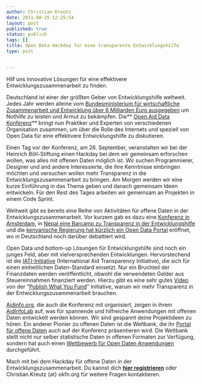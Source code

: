 ```yaml
---
author: Christian Kreutz
date: 2011-08-25 12:25:54
layout: post
published: true
status: publish
tags: []
title: Open Data Hackday für eine transparente Entwicklungshilfe
type: post


---
```


Hilf uns innovative Lösungen für eine effektivere Entwicklungszusammenarbeit zu finden.

Deutschland ist einer der größten Geber von Entwicklungshilfe weltweit. Jedes Jahr werden alleine vom [Bundesministerium für wirtschaftliche Zusammenarbeit und Entwicklung über 6 Milliarden Euro ausgegeben](http://www.bmz.de/de/ministerium/haushalt/index.html) um Nothilfe zu leisten und Armut zu bekämpfen. Die** [Open Aid Data Konferenz](http://openaiddata.de/)** bringt nun Praktiker und Experten von verschiedenen Organisation zusammen, um über die Rolle des Internets und speziell von Open Data für eine effektivere Entwicklungshilfe zu diskutieren.

Einen Tag vor der Konferenz, am 28. September, veranstalten wir bei der Heinrich Böll-Stiftung einen Hackday bei dem wir gemeinsam erforschen wollen, was alles mit offenen Daten möglich ist. Wir suchen Programmierer, Designer und and andere Interessierte, die ihre Kenntnisse einbringen möchten und versuchen wollen mehr Transparenz in die Entwicklungszusammenarbeit zu bringen. Am Morgen werden wir eine kurze Einführung in das Thema geben und danach gemeinsam Ideen entwickeln. Für den Rest des Tages arbeiten wir gemeinsam an Projekten in einem Code Sprint.

Weltweit gibt es bereits eine Reihe von Aktivitäten für offene Daten in der Entwicklungszusammenarbeit. Vor kurzem gab es dazu eine [Konferenz in Amsterdam](http://openforchange.info/events), in [Nepal eine Barcamp zu Transparenz in der Entwicklungshilfe](http://nepalaid.yipl.com.np/) und die [kenyanische Regierung hat kürzlich ein Open Data Portal](http://opendata.go.ke/) eröffnet, wo in Deutschland noch darüber debattiert wird.

Open Data und bottom-up Lösungen für Entwicklungshilfe sind noch ein junges Feld, aber mit vielversprechenden Entwicklungen. Hervorstechend ist die [IATI-Initiative](http://www.aidtransparency.net/) (International Aid Transparency Initiative), die sich für einen einheitlichen Daten-Standard einsetzt. Nur ein Bruchteil der Finanzdaten werden veröffentlicht, obwohl die verwendeten Gelder aus Steuereinnahmen finanziert werden. Hierzu gibt es eine sehr gutes [Video](http://vimeo.com/24621998) von der "[Publish What You Fund](http://www.publishwhatyoufund.org/)" Initiative, warum wir mehr Transparenz in der Entwicklungszusammenarbeit brauchen.

[Aidinfo.org](http://www.aidinfo.org/), die auch die Konferenz mit organisiert, zeigen in ihrem [AidInfoLab](http://www.aidinfolabs.org/) auf, was für spannende und hilfreiche Anwendungen mit offenen Daten entwickelt werden können. Wir sind gespannt deine Projektideen zu hören. Ein anderer Pionier zu offenen Daten ist die Weltbank, die ihr [Portal für offene Daten](http://data.worldbank.org/) auch auf der Konferenz präsentieren wird. Die Weltbank stellt nicht nur selber statistische Daten in offenen Formaten zur Verfügung, sondern hat auch einen [Wettbewerb für Open Daten Anwendungen](http://appsfordevelopment.challengepost.com/) durchgeführt.

Mach mit bei dem Hackday für offene Daten in der Entwicklungszusammenarbeit. Du kannst dich **[hier registrieren](http://www.boell.de/calendar/VA-genform-de.aspx?evtid=10058&returnurl=/index.html)** oder Christian.Kreutz {at} okfn.org für weitere Fragen kontaktieren.